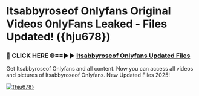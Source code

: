 # Itsabbyroseof Onlyfans Original Videos 0nlyFans Leaked - Files Updated! ({hju678})

<h3>🔴 CLICK HERE 🌐==►► <a href="https://tinyurl.com/ms9xzufz" rel="nofollow">Itsabbyroseof Onlyfans Updated Files</a></h3>

Get Itsabbyroseof Onlyfans and all content. Now you can access all videos and pictures of Itsabbyroseof Onlyfans. New Updated Files 2025!

[![{hju678}](https://i.imgur.com/PQ7UWWw.gif)](https://tinyurl.com/ms9xzufz)